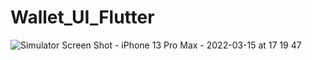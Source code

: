 # Wallet_UI_Flutter

![Simulator Screen Shot - iPhone 13 Pro Max - 2022-03-15 at 17 19 47](https://user-images.githubusercontent.com/49785991/158366973-cd9458f8-74eb-4493-8158-cddf27c0bbff.png)
